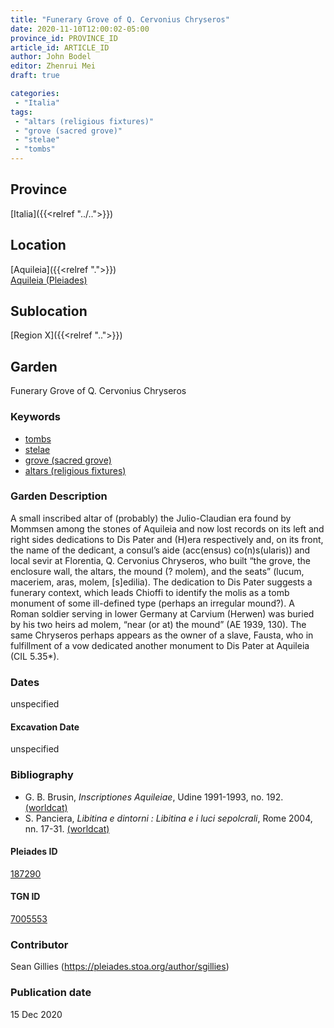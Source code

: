 ```yaml
---
title: "Funerary Grove of Q. Cervonius Chryseros"
date: 2020-11-10T12:00:02-05:00
province_id: PROVINCE_ID
article_id: ARTICLE_ID
author: John Bodel
editor: Zhenrui Mei
draft: true

categories:
 - "Italia"
tags:
 - "altars (religious fixtures)"
 - "grove (sacred grove)"
 - "stelae"
 - "tombs"
---
```


## Province

[Italia]({{<relref "../..">}})

<!--### Province Description-->

<!-- DESCRIPTION -->


## Location

[Aquileia]({{<relref ".">}}) \
[Aquileia (Pleiades)](hhttps://pleiades.stoa.org/places/187290)

<!--### Location Description-->

<!-- LEAVE THIS BLANK FOR NOW -->

## Sublocation

[Region X]({{<relref "..">}})

<!--### Sublocation Description-->

<!-- DESCRIPTION -->


## Garden

Funerary Grove of Q. Cervonius Chryseros

### Keywords

- [tombs](http://vocab.getty.edu/page/aat/300005926)
- [stelae](http://vocab.getty.edu/page/aat/300007023)
- [grove (sacred grove)](http://vocab.getty.edu/page/aat/300251876)
- [altars (religious fixtures)](http://vocab.getty.edu/page/aat/300003725)

### Garden Description

A small inscribed altar of (probably) the Julio-Claudian era found by Mommsen among the stones of Aquileia and now lost records on its left and right sides dedications to Dis Pater and (H)era respectively and, on its front, the name of the dedicant, a consul’s aide (acc(ensus) co(n)s(ularis)) and local sevir at Florentia, Q. Cervonius Chryseros, who built “the grove, the enclosure wall, the altars, the mound (? molem), and the seats” (lucum, maceriem, aras, molem, [s]edilia). The dedication to Dis Pater suggests a funerary context, which leads Chioffi to identify the molis as a tomb monument of some ill-defined type (perhaps an irregular mound?). A Roman soldier serving in lower Germany at Carvium (Herwen) was buried by his two heirs ad molem,  “near (or at) the mound” (AE 1939, 130). The same Chryseros perhaps appears as the owner of a slave, Fausta, who in fulfillment of a vow dedicated another monument to Dis Pater at Aquileia (CIL 5.35*).

<!--### Maps-->

<!--
OLD WAY (DO NOT USE)
![alt_text](../../images/image_name.ext)
*CAPTION*

NEW WAY ↓↓↓↓
{{< figure src="../../images/image_name.ext" alt="ALT_TEXT" title="CAPTION" >}}
-->

<!--### Images-->


### Dates

unspecified

#### Excavation Date

unspecified

### Bibliography

* G. B. Brusin, *Inscriptiones Aquileiae*, Udine 1991-1993, no. 192.[(worldcat)](http://www.worldcat.org/oclc/603656316)
* S. Panciera, *Libitina e dintorni : Libitina e i luci sepolcrali*, Rome 2004, nn. 17-31. [(worldcat)](http://www.worldcat.org/oclc/849004166)

<!--#### Periodo ID-->

<!-- [PERIODO_ID](https://pleiades.stoa.org/places/PLEIADES_ID) -->

#### Pleiades ID

[187290](https://pleiades.stoa.org/places/187290)

#### TGN ID

[7005553](http://vocab.getty.edu/page/tgn/7005553)

### Contributor

Sean Gillies (https://pleiades.stoa.org/author/sgillies)

### Publication date

15 Dec 2020

<!--### Related articles-->

<!-- Links to other related articles. Leave blank for now -->
